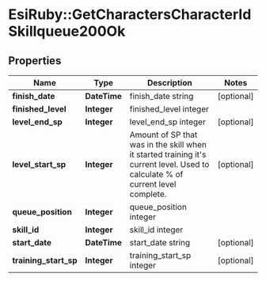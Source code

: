 # EsiRuby::GetCharactersCharacterIdSkillqueue200Ok

## Properties
Name | Type | Description | Notes
------------ | ------------- | ------------- | -------------
**finish_date** | **DateTime** | finish_date string | [optional] 
**finished_level** | **Integer** | finished_level integer | 
**level_end_sp** | **Integer** | level_end_sp integer | [optional] 
**level_start_sp** | **Integer** | Amount of SP that was in the skill when it started training it&#39;s current level. Used to calculate % of current level complete. | [optional] 
**queue_position** | **Integer** | queue_position integer | 
**skill_id** | **Integer** | skill_id integer | 
**start_date** | **DateTime** | start_date string | [optional] 
**training_start_sp** | **Integer** | training_start_sp integer | [optional] 


